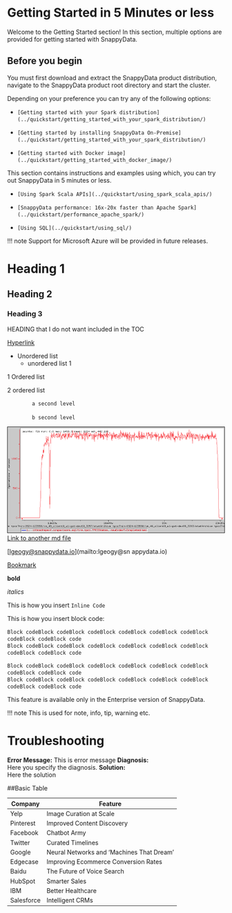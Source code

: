 
# <a id= getstart> </a>Getting Started in 5 Minutes or less

Welcome to the Getting Started section!
In this section, multiple options are provided for getting started with SnappyData.

## Before you begin

You must first download and extract the SnappyData product distribution, navigate to the SnappyData product root directory and start the cluster.

Depending on your preference you can try any of the following options:

-     [Getting started with your Spark distribution](../quickstart/getting_started_with_your_spark_distribution/)
-     [Getting started by installing SnappyData On-Premise](../quickstart/getting_started_with_your_spark_distribution/)
-     [Getting started with Docker image](../quickstart/getting_started_with_docker_image/)

This section contains instructions and examples using which, you can try out SnappyData in 5 minutes or less.

-     [Using Spark Scala APIs](../quickstart/using_spark_scala_apis/)
-     [SnappyData performance: 16x-20x faster than Apache Spark](../quickstart/performance_apache_spark/)
-     [Using SQL](../quickstart/using_sql/)

!!! note
Support for Microsoft Azure will be provided in future releases.

# Heading 1
## Heading 2
### Heading 3
<heading2>HEADING that I do not want included in the TOC </heading2>


[Hyperlink](https://docs.google.com/document/d/14CTfEQOtWrXyjTEVdnGaDfkIX0FiGdhBzznblMesMuQ/edit#)


* Unordered list
	- unordered list 1

1 Ordered list

2 ordered list

			a second level
            
            b second level
           
![test_image](../Images/vsd/vsd_applications.png)
[Link to another md file](procedures.md)

[lgeogy@snappydata.io](mailto:lgeogy@sn
appydata.io)

[Bookmark](#getstart)

**bold**

*italics*

This is how you insert `Inline Code`

This is how you insert block code:

````
Block codeBlock codeBlock codeBlock codeBlock codeBlock codeBlock codeBlock codeBlock code
Block codeBlock codeBlock codeBlock codeBlock codeBlock codeBlock codeBlock codeBlock code
````
```pre
Block codeBlock codeBlock codeBlock codeBlock codeBlock codeBlock codeBlock codeBlock code
Block codeBlock codeBlock codeBlock codeBlock codeBlock codeBlock codeBlock codeBlock code
```
<ent>This feature is available only in the Enterprise version of SnappyData. </ent>

!!! note
This is used for note, info, tip, warning etc.

# Troubleshooting
<error> **Error Message:** 
</error> 
<error-text> This is error message
</error-text>
<diagnosis> **Diagnosis:**</br>
Here you specify the diagnosis.
</diagnosis>
<action> **Solution:** </br>
Here the solution
</action>

##Basic Table

| Company | Feature |
|--------|--------|
|  Yelp      |    Image Curation at Scale    |
|    Pinterest    |     Improved Content Discovery   |
|       Facebook |       Chatbot Army |
|    Twitter    |    Curated Timelines     |
|    Google    |     Neural Networks and ‘Machines That Dream’   |
|        Edgecase|       Improving Ecommerce Conversion Rates |
|      Baidu  |       The Future of Voice Search |
|    HubSpot    |       Smarter Sales |
|     IBM   |    Better Healthcare    |
|   Salesforce     |   Intelligent CRMs     |

